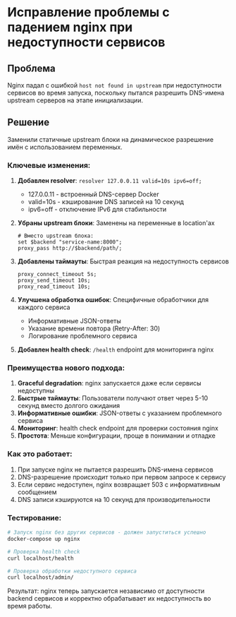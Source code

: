 # Исправление проблемы с падением nginx при недоступности сервисов

## Проблема
Nginx падал с ошибкой `host not found in upstream` при недоступности сервисов во время запуска, поскольку пытался разрешить DNS-имена upstream серверов на этапе инициализации.

## Решение
Заменили статичные upstream блоки на динамическое разрешение имён с использованием переменных.

### Ключевые изменения:

1. **Добавлен resolver**: `resolver 127.0.0.11 valid=10s ipv6=off;`
   - 127.0.0.11 - встроенный DNS-сервер Docker
   - valid=10s - кэширование DNS записей на 10 секунд
   - ipv6=off - отключение IPv6 для стабильности

2. **Убраны upstream блоки**: Заменены на переменные в location'ах
   ```nginx
   # Вместо upstream блока:
   set $backend "service-name:8000";
   proxy_pass http://$backend/path/;
   ```

3. **Добавлены таймауты**: Быстрая реакция на недоступность сервисов
   ```nginx
   proxy_connect_timeout 5s;
   proxy_send_timeout 10s;
   proxy_read_timeout 10s;
   ```

4. **Улучшена обработка ошибок**: Специфичные обработчики для каждого сервиса
   - Информативные JSON-ответы
   - Указание времени повтора (Retry-After: 30)
   - Логирование проблемного сервиса

5. **Добавлен health check**: `/health` endpoint для мониторинга nginx

### Преимущества нового подхода:

1. **Graceful degradation**: nginx запускается даже если сервисы недоступны
2. **Быстрые таймауты**: Пользователи получают ответ через 5-10 секунд вместо долгого ожидания
3. **Информативные ошибки**: JSON-ответы с указанием проблемного сервиса
4. **Мониторинг**: health check endpoint для проверки состояния nginx
5. **Простота**: Меньше конфигурации, проще в понимании и отладке

### Как это работает:

1. При запуске nginx не пытается разрешить DNS-имена сервисов
2. DNS-разрешение происходит только при первом запросе к сервису
3. Если сервис недоступен, nginx возвращает 503 с информативным сообщением
4. DNS записи кэшируются на 10 секунд для производительности

### Тестирование:

```bash
# Запуск nginx без других сервисов - должен запуститься успешно
docker-compose up nginx

# Проверка health check
curl localhost/health

# Проверка обработки недоступного сервиса
curl localhost/admin/
```

Результат: nginx теперь запускается независимо от доступности backend сервисов и корректно обрабатывает их недоступность во время работы.
